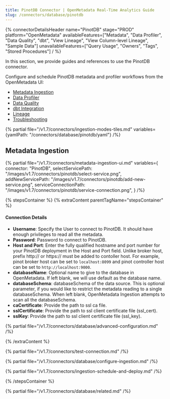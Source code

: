 ```yaml
---
title: PinotDB Connector | OpenMetadata Real-Time Analytics Guide
slug: /connectors/database/pinotdb
---
```


{% connectorDetailsHeader
name="PinotDB"
stage="PROD"
platform="OpenMetadata"
availableFeatures=["Metadata", "Data Profiler", "Data Quality", "dbt", "View Lineage", "View Column-level Lineage", "Sample Data"]
unavailableFeatures=["Query Usage", "Owners", "Tags", "Stored Procedures"]
/ %}

In this section, we provide guides and references to use the PinotDB connector.

Configure and schedule PinotDB metadata and profiler workflows from the OpenMetadata UI:

- [Metadata Ingestion](#metadata-ingestion)
- [Data Profiler](/how-to-guides/data-quality-observability/profiler/workflow)
- [Data Quality](/how-to-guides/data-quality-observability/quality)
- [dbt Integration](/connectors/ingestion/workflows/dbt)
- [Lineage](/how-to-guides/data-lineage/workflow)
- [Troubleshooting](/connectors/database/pinotdb/troubleshooting)

{% partial file="/v1.7/connectors/ingestion-modes-tiles.md" variables={yamlPath: "/connectors/database/pinotdb/yaml"} /%}

## Metadata Ingestion

{% partial 
  file="/v1.7/connectors/metadata-ingestion-ui.md" 
  variables={
    connector: "PinotDB", 
    selectServicePath: "/images/v1.7/connectors/pinotdb/select-service.png",
    addNewServicePath: "/images/v1.7/connectors/pinotdb/add-new-service.png",
    serviceConnectionPath: "/images/v1.7/connectors/pinotdb/service-connection.png",
} 
/%}

{% stepsContainer %}
{% extraContent parentTagName="stepsContainer" %}

#### Connection Details

- **Username**: Specify the User to connect to PinotDB. It should have enough privileges to read all the metadata.
- **Password**: Password to connect to PinotDB.
- **Host and Port**: Enter the fully qualified hostname and port number for your PinotDB deployment in the Host and Port field.  Unlike broker host, prefix http:// or https:// must be added to contoller host. For example, pinot broker host can be set to `localhost:8099` and pinot controller host can be set to `http://localhost:9000`.
- **databaseName**: Optional name to give to the database in OpenMetadata. If left blank, we will use default as the database name.
- **databaseSchema**: databaseSchema of the data source. This is optional parameter, if you would like to restrict the metadata reading to a single databaseSchema. When left blank, OpenMetadata Ingestion attempts to scan all the databaseSchema.
- **caCertificate**: Provide the path to ssl ca file.
- **sslCertificate**: Provide the path to ssl client certificate file (ssl_cert).
- **sslKey**: Provide the path to ssl client certificate file (ssl_key).

{% partial file="/v1.7/connectors/database/advanced-configuration.md" /%}

{% /extraContent %}

{% partial file="/v1.7/connectors/test-connection.md" /%}

{% partial file="/v1.7/connectors/database/configure-ingestion.md" /%}

{% partial file="/v1.7/connectors/ingestion-schedule-and-deploy.md" /%}

{% /stepsContainer %}

{% partial file="/v1.7/connectors/database/related.md" /%}
